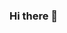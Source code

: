 ### Hi there 👋

<!--
**samarqureshii/samarqureshii** is a ✨ _special_ ✨ repository because its `README.md` (this file) appears on your GitHub profile.

Here are some ideas to get you started:
- 🔭 I’m Samar Qureshi, a grade 12 student with an interest in robotics and software development!
- 🌱 I’m currently working as a computer programming instructor at Wiz Robotics!
- 📫 You can reach out to me at samarq713@gmail.com!
-->

